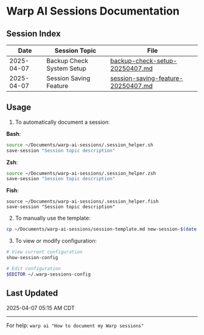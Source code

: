 # Warp AI Sessions Documentation

## Session Index
| Date | Session Topic | File |
|------|---------------|------|
| 2025-04-07 | Backup Check System Setup | [backup-check-setup-20250407.md](backup-check-setup-20250407.md) |
| 2025-04-07 | Session Saving Feature | [session-saving-feature-20250407.md](session-saving-feature-20250407.md) |

## Usage
1. To automatically document a session:

**Bash**:
```bash
source ~/Documents/warp-ai-sessions/.session_helper.sh
save-session "Session topic description" 
```

**Zsh**:
```zsh
source ~/Documents/warp-ai-sessions/.session_helper.zsh
save-session "Session topic description" 
```

**Fish**:
```fish
source ~/Documents/warp-ai-sessions/.session_helper.fish
save-session "Session topic description" 
```

2. To manually use the template:
```bash
cp ~/Documents/warp-ai-sessions/session-template.md new-session-$(date +%Y%m%d).md
```

3. To view or modify configuration:
```bash
# View current configuration
show-session-config

# Edit configuration
$EDITOR ~/.warp-sessions-config
```

## Last Updated
2025-04-07 05:15 AM CDT

---

For help: `warp ai "How to document my Warp sessions"`

